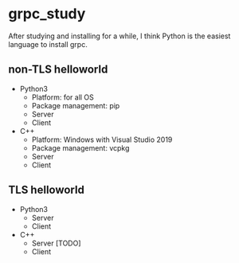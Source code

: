 # grpc_study

After studying and installing for a while, I think Python is the easiest language to install grpc.

## non-TLS helloworld
* Python3 
  * Platform: for all OS
  * Package management: pip
  * Server
  * Client
* C++ 
  * Platform: Windows with Visual Studio 2019
  * Package management: vcpkg
  * Server
  * Client

## TLS helloworld
* Python3 
  * Server
  * Client
* C++
  * Server [TODO]
  * Client  
